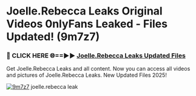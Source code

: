 # Joelle.Rebecca Leaks Original Videos 0nlyFans Leaked - Files Updated! (9m7z7)

<h3>🔴 CLICK HERE 🌐==►► <a href="https://tinyurl.com/x26r9saj" rel="nofollow">Joelle.Rebecca Leaks Updated Files</a></h3>

Get Joelle.Rebecca Leaks and all content. Now you can access all videos and pictures of Joelle.Rebecca Leaks. New Updated Files 2025!

[![9m7z7](https://i.imgur.com/LkgZPqh.gif)](https://tinyurl.com/x26r9saj)
joelle.rebecca leak